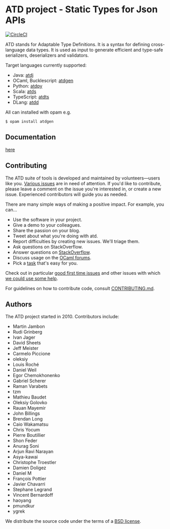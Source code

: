 ATD project - Static Types for Json APIs
==

[![CircleCI](https://circleci.com/gh/ahrefs/atd/tree/master.svg?style=svg)](https://circleci.com/gh/ahrefs/atd/tree/master)

ATD stands for Adaptable Type Definitions. It is a syntax for defining
cross-language data types. It is used as input to generate efficient
and type-safe serializers, deserializers and validators.

Target languages currently supported:
* Java: [atdj](atdj)
* OCaml, Bucklescript: [atdgen](atdgen)
* Python: [atdpy](atdpy)
* Scala: [atds](atds)
* TypeScript: [atdts](atdts)
* DLang: [atdd](atdd)

All can installed with opam e.g.
```
$ opam install atdgen
```

Documentation
--

[here](http://atd.readthedocs.io/)

Contributing
--

The ATD suite of tools is developed and maintained by
volunteers&mdash;users like you.
[Various issues](https://github.com/ahrefs/atd/issues) are in need
of attention. If you'd like to contribute, please leave a comment on the
issue you're interested in, or create a new issue. Experienced
contributors will guide you as needed.

There are many simple ways of making a positive impact. For example,
you can...

* Use the software in your project.
* Give a demo to your colleagues.
* Share the passion on your blog.
* Tweet about what you're doing with atd.
* Report difficulties by creating new issues. We'll triage them.
* Ask questions on StackOverflow.
* Answer questions on
  [StackOverflow](https://stackoverflow.com/search?q=atdgen).
* Discuss usage on the [OCaml forums](https://discuss.ocaml.org/).
* Pick a [task](https://github.com/ahrefs/atd/issues) that's easy for you.

Check out in particular
[good first time issues](https://github.com/ahrefs/atd/issues?q=is%3Aissue+is%3Aopen+label%3A%22good+first+time+issue%22)
and other issues with which
[we could use some
help](https://github.com/ahrefs/atd/issues?q=is%3Aissue+is%3Aopen+label%3A%22help+wanted%22).

For guidelines on how to contribute code, consult
[CONTRIBUTING.md](CONTRIBUTING.md).

Authors
--

<!-- The list of contributors was obtained with:
       git shortlog -s -n | cut -f2 | sed -e 's/^/* /'

     Let's try to refresh it once in a while.
-->
The ATD project started in 2010. Contributors include:

* Martin Jambon
* Rudi Grinberg
* Ivan Jager
* David Sheets
* Jeff Meister
* Carmelo Piccione
* oleksiy
* Louis Roché
* Daniel Weil
* Egor Chemokhonenko
* Gabriel Scherer
* Raman Varabets
* tzm
* Mathieu Baudet
* Oleksiy Golovko
* Rauan Mayemir
* John Billings
* Brendan Long
* Caio Wakamatsu
* Chris Yocum
* Pierre Boutillier
* Shon Feder
* Anurag Soni
* Arjun Ravi Narayan
* Asya-kawai
* Christophe Troestler
* Damien Doligez
* Daniel M
* François Pottier
* Javier Chavarri
* Stephane Legrand
* Vincent Bernardoff
* haoyang
* pmundkur
* ygrek

We distribute the source code under the terms of a [BSD license](LICENSE.md).
